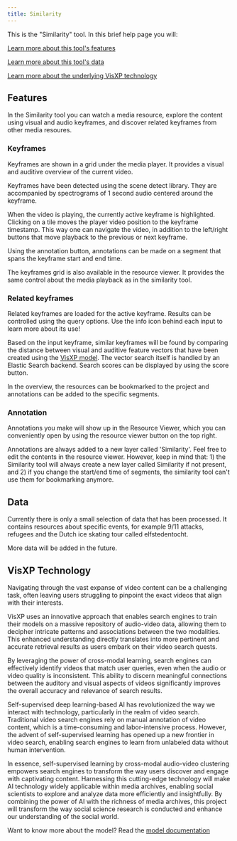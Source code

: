 ```yaml
---
title: Similarity
---
```


This is the "Similarity" tool. In this brief help page you will:

[Learn more about this tool's features](#features)

[Learn more about this tool's data](#data)

[Learn more about the underlying VisXP technology](#technology)

## <a name="features"></a>Features

In the Similarity tool you can watch a media resource, explore the content using visual and audio keyframes, and discover related keyframes from other media resoures.

### <a name="keyframes"></a>Keyframes

Keyframes are shown in a grid under the media player. It provides a visual and auditive overview of the current video.

Keyframes have been detected using the scene detect library. They are accompanied by spectrograms of 1 second audio centered around the keyframe.

When the video is playing, the currently active keyframe is highlighted. Clicking on a tile moves the player video position to the keyframe timestamp. This way one can navigate the video, in addition to the left/right buttons that move playback to the previous or next keyframe.

Using the annotation button, annotations can be made on a segment that spans the keyframe start and end time.

The keyframes grid is also available in the resource viewer. It provides the same control about the media playback as in the similarity tool.

### <a name="related-keyframes"></a>Related keyframes

Related keyframes are loaded for the active keyframe. Results can be controlled using the query options. Use the info icon behind each input to learn more about its use!

Based on the input keyframe, similar keyframes will be found by comparing the distance between visual and auditive feature vectors that have been created using the [VisXP model](#technology). The vector search itself is handled by an Elastic Search backend. Search scores can be displayed by using the score button.

In the overview, the resources can be bookmarked to the project and annotations can be added to the specific segments.

### <a name="annotation"></a>Annotation

Annotations you make will show up in the Resource Viewer, which you can conveniently open by using the resource viewer button on the top right.

Annotations are always added to a new layer called 'Similarity'. Feel free to edit the contents in the resource viewer. However, keep in mind that: 1) the Similarity tool will always create a new layer called Similarity if not present, and 2) if you change the start/end time of segments, the similarity tool can't use them for bookmarking anymore.

## <a name="data"></a>Data

Currently there is only a small selection of data that has been processed. It contains resources about specific events, for example 9/11 attacks, refugees and the Dutch ice skating tour called elfstedentocht.

More data will be added in the future.

## <a name="technology"></a>VisXP Technology

Navigating through the vast expanse of video content can be a challenging task, often leaving users struggling to pinpoint the exact videos that align with their interests.

VisXP uses an innovative approach that enables search engines to train their models on a massive repository of audio-video data, allowing them to decipher intricate patterns and associations between the two modalities. This enhanced understanding directly translates into more pertinent and accurate retrieval results as users embark on their video search quests.

By leveraging the power of cross-modal learning, search engines can effectively identify videos that match user queries, even when the audio or video quality is inconsistent. This ability to discern meaningful connections between the auditory and visual aspects of videos significantly improves the overall accuracy and relevance of search results.

Self-supervised deep learning-based AI has revolutionized the way we interact with technology, particularly in the realm of video search. Traditional video search engines rely on manual annotation of video content, which is a time-consuming and labor-intensive process. However, the advent of self-supervised learning has opened up a new frontier in video search, enabling search engines to learn from unlabeled data without human intervention.

In essence, self-supervised learning by cross-modal audio-video clustering empowers search engines to transform the way users discover and engage with captivating content. Harnessing this cutting-edge technology will make AI technology widely applicable within media archives, enabling social scientists to explore and analyze data more efficiently and insightfully. By combining the power of AI with the richness of media archives, this project will transform the way social science research is conducted and enhance our understanding of the social world.

Want to know more about the model? Read the <a href="https://github.com/beeldengeluid/dane-visual-feature-extraction-worker/blob/main/model/model%20documatation.pdf" target="_blank">model documentation</a>
